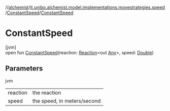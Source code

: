 //[alchemist](../../../index.md)/[it.unibo.alchemist.model.implementations.movestrategies.speed](../index.md)/[ConstantSpeed](index.md)/[ConstantSpeed](-constant-speed.md)

# ConstantSpeed

[jvm]\
open fun [ConstantSpeed](-constant-speed.md)(reaction: [Reaction](../../it.unibo.alchemist.model.interfaces/-reaction/index.md)<out [Any](https://kotlinlang.org/api/latest/jvm/stdlib/kotlin/-any/index.html)>, speed: [Double](https://kotlinlang.org/api/latest/jvm/stdlib/kotlin/-double/index.html))

## Parameters

jvm

| | |
|---|---|
| reaction | the reaction |
| speed | the speed, in meters/second |
